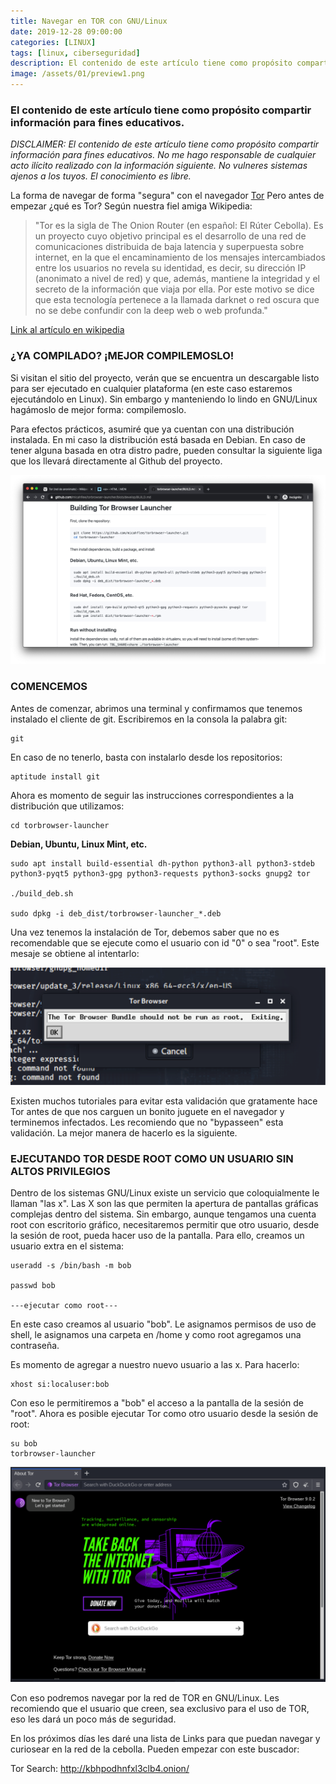 ```yaml
---
title: Navegar en TOR con GNU/Linux
date: 2019-12-28 09:00:00 
categories: [LINUX]
tags: [linux, ciberseguridad]
description: El contenido de este artículo tiene como propósito compartir información para fines educativos.
image: /assets/01/preview1.png
---
```


### El contenido de este artículo tiene como propósito compartir información para fines educativos.

_DISCLAIMER: El contenido de este artículo tiene como propósito compartir información para fines educativos. No me hago responsable de cualquier acto ilícito realizado con la información siguiente. No vulneres sistemas ajenos a los tuyos. El conocimiento es libre._


La forma de navegar de forma "segura" con el navegador [Tor](https://www.torproject.org/download/) Pero antes de empezar ¿qué es Tor? Según nuestra fiel amiga Wikipedia:

>"Tor es la sigla de The Onion Router (en español: El Rúter Cebolla). Es un proyecto cuyo objetivo principal es el desarrollo de una red de comunicaciones distribuida de baja latencia y superpuesta sobre internet, en la que el encaminamiento de los mensajes intercambiados entre los usuarios no revela su identidad, es decir, su dirección IP (anonimato a nivel de red) y que, además, mantiene la integridad y el secreto de la información que viaja por ella. Por este motivo se dice que esta tecnología pertenece a la llamada darknet o red oscura que no se debe confundir con la deep web o web profunda."

[Link al artículo en wikipedia](https://es.wikipedia.org/wiki/Tor_(red_de_anonimato))  


### ¿YA COMPILADO? ¡MEJOR COMPILEMOSLO!

Si visitan el sitio del proyecto, verán que se encuentra un descargable listo para ser ejecutado en cualquier plataforma (en este caso estaremos ejecutándolo en Linux). Sin embargo y manteniendo lo lindo en GNU/Linux hagámoslo de mejor forma: compilemoslo.

Para efectos prácticos, asumiré que ya cuentan con una distribución instalada. En mi caso la distribución está basada en Debian. En caso de tener alguna basada en otra distro padre, pueden consultar la siguiente liga que los llevará directamente al Github del proyecto.

![Imagen 01](/assets/01/001-1.png)

### COMENCEMOS

Antes de comenzar, abrimos una terminal y confirmamos que tenemos instalado el cliente de git. Escribiremos en la consola la palabra git:

    git

En caso de no tenerlo, basta con instalarlo desde los repositorios:

    aptitude install git

Ahora es momento de seguir las instrucciones correspondientes a la distribución que utilizamos:

    cd torbrowser-launcher

**Debian, Ubuntu, Linux Mint, etc.**

    sudo apt install build-essential dh-python python3-all python3-stdeb python3-pyqt5 python3-gpg python3-requests python3-socks gnupg2 tor

    ./build_deb.sh

    sudo dpkg -i deb_dist/torbrowser-launcher_*.deb

Una vez tenemos la instalación de Tor, debemos saber que no es recomendable que se ejecute como el usuario con id "0" o sea "root". Este mesaje se obtiene al intentarlo:

![Imagen 02](/assets/01/001-2.png)


Existen muchos tutoriales para evitar esta validación que gratamente hace Tor antes de que nos carguen un bonito juguete en el navegador y terminemos infectados. Les recomiendo que no "bypasseen" esta validación. La mejor manera de hacerlo es la siguiente.

### EJECUTANDO TOR DESDE ROOT COMO UN USUARIO SIN ALTOS PRIVILEGIOS

Dentro de los sistemas GNU/Linux existe un servicio que coloquialmente le llaman "las x". Las X son las que permiten la apertura de pantallas gráficas complejas dentro del sistema. Sin embargo, aunque tengamos una cuenta root con escritorio gráfico, necesitaremos permitir que otro usuario, desde la sesión de root, pueda hacer uso de la pantalla. Para ello, creamos un usuario extra en el sistema:

    useradd -s /bin/bash -m bob

    passwd bob       

    ---ejecutar como root---

En este caso creamos al usuario "bob".  Le asignamos permisos de uso de shell, le asignamos una carpeta en /home y como root agregamos una contraseña.

Es momento de agregar a nuestro nuevo usuario a las x. Para hacerlo:

    xhost si:localuser:bob

Con eso le permitiremos a "bob" el acceso a la pantalla de la sesión de "root". Ahora es posible ejecutar Tor como otro usuario desde la sesión de root:

    su bob
    torbrowser-launcher

![Imagen 03](/assets/01/001-3.png)

Con eso podremos navegar por la red de TOR en GNU/Linux. Les recomiendo que el usuario que creen, sea exclusivo para el uso de TOR, eso les dará un poco más de seguridad.

En los próximos días les daré una lista de Links para que puedan navegar y curiosear en la red de la cebolla. Pueden empezar con este buscador:

Tor Search: http://kbhpodhnfxl3clb4.onion/
